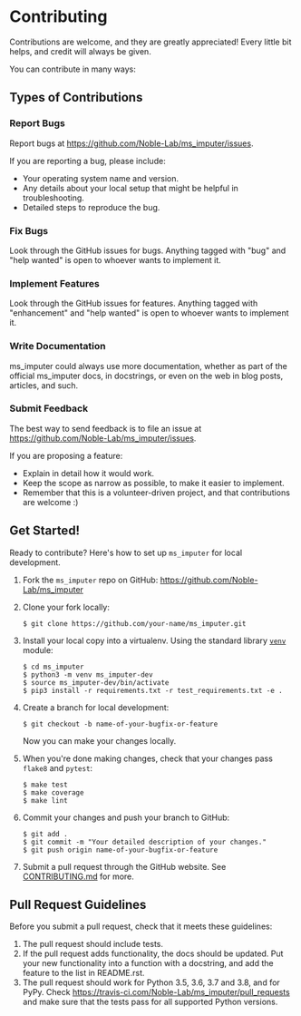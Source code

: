 Contributing
============

Contributions are welcome, and they are greatly appreciated! Every little bit
helps, and credit will always be given.

You can contribute in many ways:

Types of Contributions
----------------------

### Report Bugs

Report bugs at https://github.com/Noble-Lab/ms_imputer/issues.

If you are reporting a bug, please include:

* Your operating system name and version.
* Any details about your local setup that might be helpful in troubleshooting.
* Detailed steps to reproduce the bug.

### Fix Bugs

Look through the GitHub issues for bugs. Anything tagged with "bug" and "help
wanted" is open to whoever wants to implement it.

### Implement Features

Look through the GitHub issues for features. Anything tagged with "enhancement"
and "help wanted" is open to whoever wants to implement it.

### Write Documentation

ms_imputer could always use more documentation, whether as part of the
official ms_imputer docs, in docstrings, or even on the web in blog posts,
articles, and such.

### Submit Feedback

The best way to send feedback is to file an issue at https://github.com/Noble-Lab/ms_imputer/issues.

If you are proposing a feature:

* Explain in detail how it would work.
* Keep the scope as narrow as possible, to make it easier to implement.
* Remember that this is a volunteer-driven project, and that contributions
  are welcome :)

Get Started!
------------

Ready to contribute? Here's how to set up `ms_imputer` for local development.

1.  Fork the `ms_imputer` repo on GitHub: https://github.com/Noble-Lab/ms_imputer
2.  Clone your fork locally:

        $ git clone https://github.com/your-name/ms_imputer.git

3.  Install your local copy into a virtualenv. Using the standard library [`venv`](https://docs.python.org/3/library/venv.html) module: 

        $ cd ms_imputer
        $ python3 -m venv ms_imputer-dev
        $ source ms_imputer-dev/bin/activate
        $ pip3 install -r requirements.txt -r test_requirements.txt -e .

4.  Create a branch for local development:

        $ git checkout -b name-of-your-bugfix-or-feature

    Now you can make your changes locally.

5.  When you're done making changes, check that your changes pass `flake8` and `pytest`:

        $ make test
        $ make coverage
        $ make lint

6.  Commit your changes and push your branch to GitHub:

        $ git add .
        $ git commit -m "Your detailed description of your changes."
        $ git push origin name-of-your-bugfix-or-feature

7.  Submit a pull request through the GitHub website.
See [CONTRIBUTING.md](https://github.com/Noble-Lab/ms_imputer/blob/main/docs/CONTRIBUTING.md) for more. 

Pull Request Guidelines
-----------------------

Before you submit a pull request, check that it meets these guidelines:

1. The pull request should include tests.
2. If the pull request adds functionality, the docs should be updated. Put
   your new functionality into a function with a docstring, and add the
   feature to the list in README.rst.
3. The pull request should work for Python 3.5, 3.6, 3.7 and 3.8, and for PyPy. Check
   https://travis-ci.com/Noble-Lab/ms_imputer/pull_requests
   and make sure that the tests pass for all supported Python versions.
